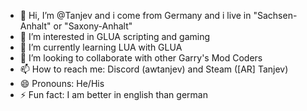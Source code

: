 - 👋 Hi, I’m @Tanjev and i come from Germany and i live in "Sachsen-Anhalt" or "Saxony-Anhalt"
- 👀 I’m interested in GLUA scripting and gaming
- 🌱 I’m currently learning LUA with GLUA
- 💞️ I’m looking to collaborate with other Garry's Mod Coders
- 📫 How to reach me: Discord (awtanjev) and Steam ([AR] Tanjev)
- 😄 Pronouns: He/His
- ⚡ Fun fact: I am better in english than german
